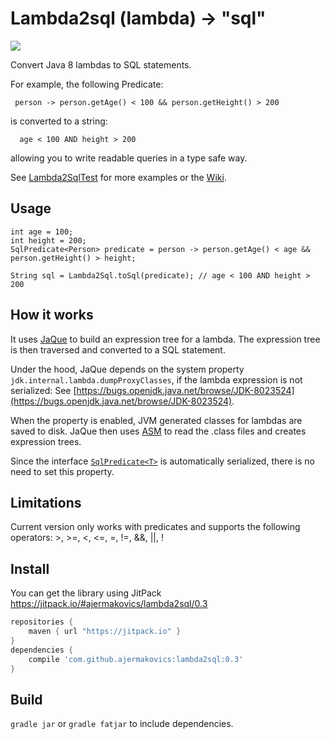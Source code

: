 Lambda2sql (lambda) -> "sql"
==========

[![](https://jitpack.io/v/ajermakovics/lambda2sql.svg)](https://jitpack.io/#ajermakovics/lambda2sql)

Convert Java 8 lambdas to SQL statements.

For example, the following Predicate<Person>:
```jshelllanguage
 person -> person.getAge() < 100 && person.getHeight() > 200
```
 
is converted to a string:
 
```
  age < 100 AND height > 200
```
allowing you to write readable queries in a type safe way.

See [Lambda2SqlTest](https://github.com/ajermakovics/lambda2sql/blob/master/src/test/java/lambda2sql/Lambda2SqlTest.java) for more examples or the [Wiki](https://github.com/ajermakovics/lambda2sql/wiki).
	
Usage
---------

```jshelllanguage
int age = 100;
int height = 200;
SqlPredicate<Person> predicate = person -> person.getAge() < age && person.getHeight() > height;

String sql = Lambda2Sql.toSql(predicate); // age < 100 AND height > 200
```


How it works
---------

It uses [JaQue](https://github.com/TrigerSoft/jaque) to build an expression tree for a lambda. The expression tree is then traversed and converted to a SQL statement. 

Under the hood, JaQue depends on the system property `jdk.internal.lambda.dumpProxyClasses`, if the lambda expression is not serialized:
See [https://bugs.openjdk.java.net/browse/JDK-8023524](https://bugs.openjdk.java.net/browse/JDK-8023524).

When the property is enabled, JVM generated classes for lambdas are saved to disk. JaQue then uses [ASM](http://asm.ow2.org/) to read the .class files and creates expression trees.

Since the interface [`SqlPredicate<T>`](https://github.com/ajermakovics/lambda2sql/blob/master/src/main/java/lambda2sql/SqlPredicate.java) is automatically serialized, there is no need to set this property.

Limitations
---------

Current version only works with predicates and supports the following operators: >, >=, <, <=, =, !=, &&, ||, !

Install
-------

You can get the library using JitPack https://jitpack.io/#ajermakovics/lambda2sql/0.3

```gradle
repositories {
    maven { url "https://jitpack.io" }
}
dependencies {
    compile 'com.github.ajermakovics:lambda2sql:0.3'
}	
```

Build
---------

`gradle jar` or `gradle fatjar` to include dependencies.
